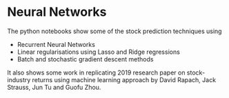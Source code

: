 # Neural Networks
The python notebooks show some of the stock prediction techniques using
 - Recurrent Neural Networks
 -  Linear regularisations using Lasso and Ridge regressions
 -  Batch and stochastic gradient descent methods

It also shows some work in replicating 2019 research paper on stock-industry returns using machine learning approach by 
David Rapach, Jack Strauss, Jun Tu and Guofu Zhou.
 
